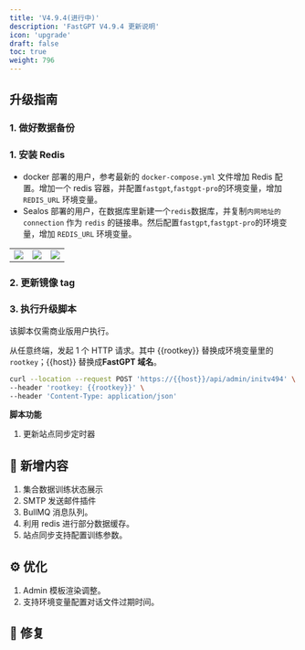 ```yaml
---
title: 'V4.9.4(进行中)'
description: 'FastGPT V4.9.4 更新说明'
icon: 'upgrade'
draft: false
toc: true
weight: 796
---
```


## 升级指南

### 1. 做好数据备份

### 1. 安装 Redis

* docker 部署的用户，参考最新的 `docker-compose.yml` 文件增加 Redis 配置。增加一个 redis 容器，并配置`fastgpt`,`fastgpt-pro`的环境变量，增加 `REDIS_URL` 环境变量。
* Sealos 部署的用户，在数据库里新建一个`redis`数据库，并复制`内网地址的 connection` 作为 `redis` 的链接串。然后配置`fastgpt`,`fastgpt-pro`的环境变量，增加 `REDIS_URL` 环境变量。

| | | |
| --- | --- |  --- |
| ![](/imgs/sealos-redis1.png) | ![](/imgs/sealos-redis2.png) |  ![](/imgs/sealos-redis3.png) |

### 2. 更新镜像 tag


### 3. 执行升级脚本

该脚本仅需商业版用户执行。

从任意终端，发起 1 个 HTTP 请求。其中 {{rootkey}} 替换成环境变量里的 `rootkey`；{{host}} 替换成**FastGPT 域名**。

```bash
curl --location --request POST 'https://{{host}}/api/admin/initv494' \
--header 'rootkey: {{rootkey}}' \
--header 'Content-Type: application/json'
```

**脚本功能**

1. 更新站点同步定时器

## 🚀 新增内容

1. 集合数据训练状态展示
2. SMTP 发送邮件插件
3. BullMQ 消息队列。
4. 利用 redis 进行部分数据缓存。
5. 站点同步支持配置训练参数。

## ⚙️ 优化

1. Admin 模板渲染调整。
2. 支持环境变量配置对话文件过期时间。

## 🐛 修复

